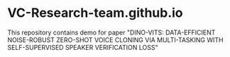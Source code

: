 # VC-Research-team.github.io
This repository contains demo for paper "DINO-VITS: DATA-EFFICIENT NOISE-ROBUST ZERO-SHOT VOICE CLONING VIA MULTI-TASKING WITH SELF-SUPERVISED SPEAKER VERIFICATION LOSS"
